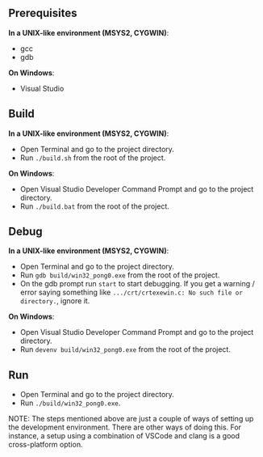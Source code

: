 ## Prerequisites

**In a UNIX-like environment (MSYS2, CYGWIN)**:
- gcc
- gdb

**On Windows**:
- Visual Studio

## Build

**In a UNIX-like environment (MSYS2, CYGWIN)**:
- Open Terminal and go to the project directory.
- Run `./build.sh` from the root of the project.

**On Windows**:
- Open Visual Studio Developer Command Prompt and go to the project directory.
- Run `./build.bat` from the root of the project.

## Debug

**In a UNIX-like environment (MSYS2, CYGWIN)**:
- Open Terminal and go to the project directory.
- Run `gdb build/win32_pong0.exe` from the root of the project.
- On the gdb prompt run `start` to start debugging. If you get a warning / error saying something like `.../crt/crtexewin.c: No such file or directory.`, ignore it.

**On Windows**:
- Open Visual Studio Developer Command Prompt and go to the project directory.
- Run `devenv build/win32_pong0.exe` from the root of the project.

## Run

- Open Terminal and go to the project directory.
- Run `./build/win32_pong0.exe`.

NOTE: The steps mentioned above are just a couple of ways of setting up the development environment. There are other ways of doing this. For instance, a setup using a combination of VSCode and clang is a good cross-platform option.

